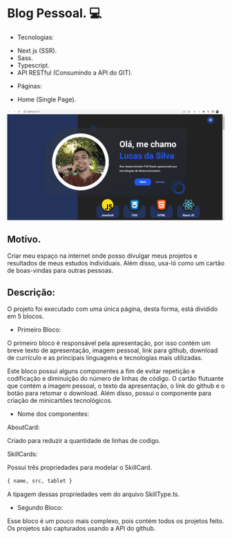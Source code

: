 # Blog Pessoal. :computer:

- Tecnologias:

* Next js (SSR).
* Sass.
* Typescript.
* API RESTful (Consumindo a API do GIT).

- Páginas:

* Home (Single Page).

![img](./README/FirstBlock.png)

## Motivo.

Criar meu espaço na internet onde posso divulgar meus projetos e resultados de meus estudos individuais. Além disso, usa-ló como um cartão de boas-vindas para outras pessoas.

## Descrição:

O projeto foi executado com uma única página, desta forma, está dividido em 5 blocos. 

* Primeiro Bloco:

O primeiro bloco é responsável pela apresentação, por isso contém um breve texto de apresentação, imagem pessoal, link para github, download de currículo e as principais linguagens e tecnologias mais utilizadas.

Este bloco possui alguns componentes a fim de evitar repetição e codificação e diminuição do número de linhas de código.
O cartão flutuante que contém a imagem pessoal, o texto da apresentação, o link do github e o botão para retomar o download. Além disso, possui o componente para criação de minicartões tecnológicos.

- Nome dos componentes: 

AboutCard: <br/>

Criado para reduzir a quantidade de linhas de codigo.

SkillCards: <br/>

Possui três propriedades para modelar o SkillCard.

```markdown
{ name, src, tablet }
```

A tipagem dessas propriedades vem do arquivo SkillType.ts.

* Segundo Bloco: 

Esse bloco é um pouco mais complexo, pois contém todos os projetos feito. Os projetos são capturados usando a API do github.
